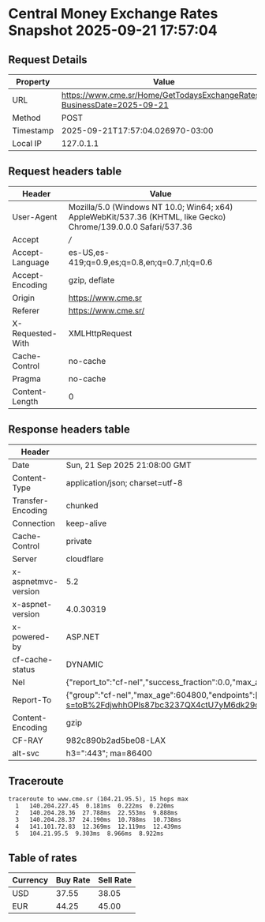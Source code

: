 # Central Money Exchange Rates Snapshot 2025-09-21 17:57:04
## Request Details

| Property | Value |
|----------|-------|
| URL | https://www.cme.sr/Home/GetTodaysExchangeRates/?BusinessDate=2025-09-21 |
| Method | POST |
| Timestamp | 2025-09-21T17:57:04.026970-03:00 |
| Local IP | 127.0.1.1 |
    
## Request headers table

| Header | Value |
|--------|-------|
| User-Agent | Mozilla/5.0 (Windows NT 10.0; Win64; x64) AppleWebKit/537.36 (KHTML, like Gecko) Chrome/139.0.0.0 Safari/537.36 |
| Accept | */* |
| Accept-Language | es-US,es-419;q=0.9,es;q=0.8,en;q=0.7,nl;q=0.6 |
| Accept-Encoding | gzip, deflate |
| Origin | https://www.cme.sr |
| Referer | https://www.cme.sr/ |
| X-Requested-With | XMLHttpRequest |
| Cache-Control | no-cache |
| Pragma | no-cache |
| Content-Length | 0 |

    
## Response headers table
| Header | Value |
|--------|-------|
| Date | Sun, 21 Sep 2025 21:08:00 GMT |
| Content-Type | application/json; charset=utf-8 |
| Transfer-Encoding | chunked |
| Connection | keep-alive |
| Cache-Control | private |
| Server | cloudflare |
| x-aspnetmvc-version | 5.2 |
| x-aspnet-version | 4.0.30319 |
| x-powered-by | ASP.NET |
| cf-cache-status | DYNAMIC |
| Nel | {"report_to":"cf-nel","success_fraction":0.0,"max_age":604800} |
| Report-To | {"group":"cf-nel","max_age":604800,"endpoints":[{"url":"https://a.nel.cloudflare.com/report/v4?s=toB%2FdjwhhOPls87bc3237QX4ctU7yM6dk29oxetHiv04g4y7q1ZQKQo97JVZG1HZ%2FEvA9NWZIj6Ac3eBR80D7yVHDBvLFYyKtGw%3D"}]} |
| Content-Encoding | gzip |
| CF-RAY | 982c890b2ad5be08-LAX |
| alt-svc | h3=":443"; ma=86400 |

## Traceroute 

```
traceroute to www.cme.sr (104.21.95.5), 15 hops max
  1   140.204.227.45  0.181ms  0.222ms  0.220ms 
  2   140.204.28.36  27.788ms  22.553ms  9.888ms 
  3   140.204.28.37  24.190ms  10.788ms  10.738ms 
  4   141.101.72.83  12.369ms  12.119ms  12.439ms 
  5   104.21.95.5  9.303ms  8.966ms  8.922ms 

```


## Table of rates

| Currency | Buy Rate | Sell Rate |
|----------|----------|-----------|
| USD | 37.55 | 38.05 |
| EUR | 44.25 | 45.00 |
